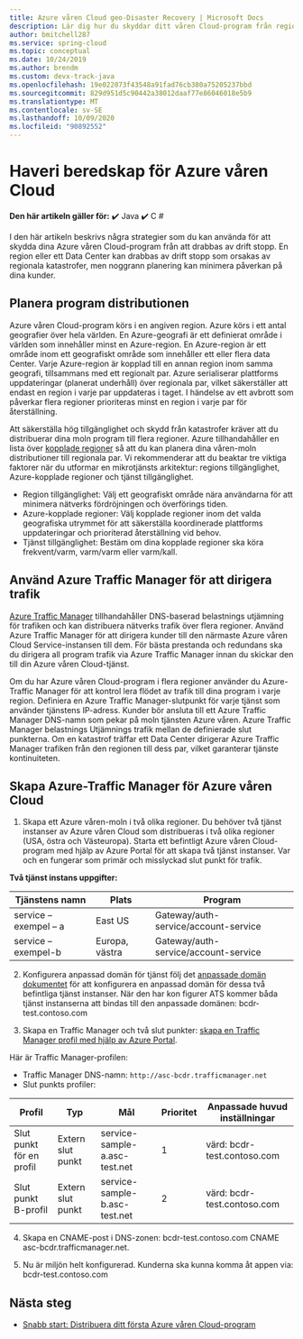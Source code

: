 ```yaml
---
title: Azure våren Cloud geo-Disaster Recovery | Microsoft Docs
description: Lär dig hur du skyddar ditt våren Cloud-program från regionala avbrott
author: bmitchell287
ms.service: spring-cloud
ms.topic: conceptual
ms.date: 10/24/2019
ms.author: brendm
ms.custom: devx-track-java
ms.openlocfilehash: 19e022073f43548a91fad76cb380a75205237bbd
ms.sourcegitcommit: 829d951d5c90442a38012daaf77e86046018e5b9
ms.translationtype: MT
ms.contentlocale: sv-SE
ms.lasthandoff: 10/09/2020
ms.locfileid: "90892552"
---
```

# <a name="azure-spring-cloud-disaster-recovery"></a>Haveri beredskap för Azure våren Cloud

**Den här artikeln gäller för:** ✔️ Java ✔️ C #

I den här artikeln beskrivs några strategier som du kan använda för att skydda dina Azure våren Cloud-program från att drabbas av drift stopp.  En region eller ett Data Center kan drabbas av drift stopp som orsakas av regionala katastrofer, men noggrann planering kan minimera påverkan på dina kunder.

## <a name="plan-your-application-deployment"></a>Planera program distributionen

Azure våren Cloud-program körs i en angiven region.  Azure körs i ett antal geografier över hela världen. En Azure-geografi är ett definierat område i världen som innehåller minst en Azure-region. En Azure-region är ett område inom ett geografiskt område som innehåller ett eller flera data Center.  Varje Azure-region är kopplad till en annan region inom samma geografi, tillsammans med ett regionalt par. Azure serialiserar plattforms uppdateringar (planerat underhåll) över regionala par, vilket säkerställer att endast en region i varje par uppdateras i taget. I händelse av ett avbrott som påverkar flera regioner prioriteras minst en region i varje par för återställning.

Att säkerställa hög tillgänglighet och skydd från katastrofer kräver att du distribuerar dina moln program till flera regioner.  Azure tillhandahåller en lista över [kopplade regioner](../best-practices-availability-paired-regions.md) så att du kan planera dina våren-moln distributioner till regionala par.  Vi rekommenderar att du beaktar tre viktiga faktorer när du utformar en mikrotjänsts arkitektur: regions tillgänglighet, Azure-kopplade regioner och tjänst tillgänglighet.

*  Region tillgänglighet: Välj ett geografiskt område nära användarna för att minimera nätverks fördröjningen och överförings tiden.
*  Azure-kopplade regioner: Välj kopplade regioner inom det valda geografiska utrymmet för att säkerställa koordinerade plattforms uppdateringar och prioriterad återställning vid behov.
*  Tjänst tillgänglighet: Bestäm om dina kopplade regioner ska köra frekvent/varm, varm/varm eller varm/kall.

## <a name="use-azure-traffic-manager-to-route-traffic"></a>Använd Azure Traffic Manager för att dirigera trafik

[Azure Traffic Manager](../traffic-manager/traffic-manager-overview.md) tillhandahåller DNS-baserad belastnings utjämning för trafiken och kan distribuera nätverks trafik över flera regioner.  Använd Azure Traffic Manager för att dirigera kunder till den närmaste Azure våren Cloud Service-instansen till dem.  För bästa prestanda och redundans ska du dirigera all program trafik via Azure Traffic Manager innan du skickar den till din Azure våren Cloud-tjänst.

Om du har Azure våren Cloud-program i flera regioner använder du Azure-Traffic Manager för att kontrol lera flödet av trafik till dina program i varje region.  Definiera en Azure Traffic Manager-slutpunkt för varje tjänst som använder tjänstens IP-adress. Kunder bör ansluta till ett Azure Traffic Manager DNS-namn som pekar på moln tjänsten Azure våren.  Azure Traffic Manager belastnings Utjämnings trafik mellan de definierade slut punkterna.  Om en katastrof träffar ett Data Center dirigerar Azure Traffic Manager trafiken från den regionen till dess par, vilket garanterar tjänste kontinuiteten.

## <a name="create-azure-traffic-manager-for-azure-spring-cloud"></a>Skapa Azure-Traffic Manager för Azure våren Cloud

1. Skapa ett Azure våren-moln i två olika regioner.
Du behöver två tjänst instanser av Azure våren Cloud som distribueras i två olika regioner (USA, östra och Västeuropa). Starta ett befintligt Azure våren Cloud-program med hjälp av Azure Portal för att skapa två tjänst instanser. Var och en fungerar som primär och misslyckad slut punkt för trafik. 

**Två tjänst instans uppgifter:**

| Tjänstens namn | Plats | Program |
|--|--|--|
| service – exempel – a | East US | Gateway/auth-service/account-service |
| service – exempel-b | Europa, västra | Gateway/auth-service/account-service |

2. Konfigurera anpassad domän för tjänst följ det [anpassade domän dokumentet](spring-cloud-tutorial-custom-domain.md) för att konfigurera en anpassad domän för dessa två befintliga tjänst instanser. När den har kon figurer ATS kommer båda tjänst instanserna att bindas till den anpassade domänen: bcdr-test.contoso.com

3. Skapa en Traffic Manager och två slut punkter: [skapa en Traffic Manager profil med hjälp av Azure Portal](https://docs.microsoft.com/azure/traffic-manager/quickstart-create-traffic-manager-profile).

Här är Traffic Manager-profilen:
* Traffic Manager DNS-namn: `http://asc-bcdr.trafficmanager.net`
* Slut punkts profiler: 

| Profil | Typ | Mål | Prioritet | Anpassade huvud inställningar |
|--|--|--|--|--|
| Slut punkt för en profil | Extern slut punkt | service-sample-a.asc-test.net | 1 | värd: bcdr-test.contoso.com |
| Slut punkt B-profil | Extern slut punkt | service-sample-b.asc-test.net | 2 | värd: bcdr-test.contoso.com |

4. Skapa en CNAME-post i DNS-zonen: bcdr-test.contoso.com CNAME asc-bcdr.trafficmanager.net. 

5. Nu är miljön helt konfigurerad. Kunderna ska kunna komma åt appen via: bcdr-test.contoso.com

## <a name="next-steps"></a>Nästa steg

* [Snabb start: Distribuera ditt första Azure våren Cloud-program](spring-cloud-quickstart.md)
 